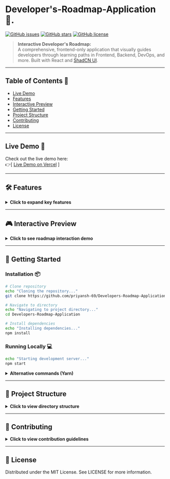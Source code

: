 # Developer's-Roadmap-Application 🌟.

[![GitHub issues](https://img.shields.io/github/issues/priyansh-69/Developers-Roadmap-Application)](https://github.com/priyansh-69/Developers-Roadmap-Application/issues)
[![GitHub stars](https://img.shields.io/github/stars/priyansh-69/Developers-Roadmap-Application)](https://github.com/priyansh-69/Developers-Roadmap-Application/stargazers)
[![GitHub license](https://img.shields.io/github/license/priyansh-69/Developers-Roadmap-Application)](https://github.com/priyansh-69/Developers-Roadmap-Application/blob/main/LICENSE)

> **Interactive Developer's Roadmap:**  
> A comprehensive, frontend-only application that visually guides developers through learning paths in Frontend, Backend, DevOps, and more. Built with React and [ShadCN UI](https://ui.shadcn.com/).

---

## Table of Contents 💑

- [Live Demo](#live-demo)
- [Features](#-features)
- [Interactive Preview](#-interactive-preview)
- [Getting Started](#-getting-started)
- [Project Structure](#-project-structure)
- [Contributing](#-contributing)
- [License](#-license)

---

## Live Demo 🚀

Check out the live demo here:  
👉[ [Live Demo on Vercel](https://developers-roadmap-application.vercel.app/)  ]


---

## 🛠 Features

<details>
  <summary><b>Click to expand key features</b></summary>

### Interactive Roadmap Cards 🃏
- Expand/collapse learning paths
- Progress tracking indicators
- Resource links embedded in cards

### Theme System 🌃
- Instant dark/light mode toggle
- System preference detections
- Smooth transition animations

### Enhanced UX 🔍
- Instant search filtering
- Mobile-first responsive design
- Keyboard navigation support

### Tech Stack 💻
- React + TypeScript
- ShadCN UI components
- CSS Variables for theming
</details>

---

## 🎮 Interactive Preview

<details>
  <summary><strong>Click to see roadmap interaction demo</strong></summary>
  
  ![Roadmap Demo](./assets/roadmap-demo.gif)  
  *Replace with your actual demo GIF*
  
  ### Interaction Guide
  - **Click cards** to expand/collapse
  - **Drag** to scroll horizontally
  - **Type** in search bar to filter
  - **Click sun/moon** to toggle theme
</details>

---

## 🚦 Getting Started

### Installation 📦

```bash
# Clone repository
echo "Cloning the repository..."
git clone https://github.com/priyansh-69/Developers-Roadmap-Application.git

# Navigate to directory
echo "Navigating to project directory..."
cd Developers-Roadmap-Application

# Install dependencies
echo "Installing dependencies..."
npm install
```

### Running Locally 💻

```bash
echo "Starting development server..."
npm start
```

<details> <summary><b>Alternative commands (Yarn)</b></summary>

```bash
echo "Installing dependencies using Yarn..."
yarn

echo "Starting server using Yarn..."
yarn start
```
</details>

---

## 📁 Project Structure
<details> <summary><b>Click to view directory structure</b></summary>

```
├── public/
│   └── index.html
├── src/
│   ├── assets/               # Media files
│   ├── components/           # Reusable components
│   ├── data/                 # JSON data files
│   ├── styles/               # Global CSS
│   ├── App.tsx               # Root component
│   └── index.tsx             # Entry point
├── .gitignore
├── package.json
└── README.md
```
</details>

---

## 🤝 Contributing
<details> <summary><b>Click to view contribution guidelines</b></summary>

### Fork the repository

### Create your feature branch:
```bash
echo "Creating new feature branch..."
git checkout -b feature/AmazingFeature
```

### Commit changes:
```bash
echo "Committing changes..."
git commit -m 'Add some AmazingFeature'
```

### Push to branch:
```bash
echo "Pushing to repository..."
git push origin feature/AmazingFeature
```

### Open a Pull Request

</details>

---

## 📝 License
Distributed under the MIT License. See LICENSE for more information.
